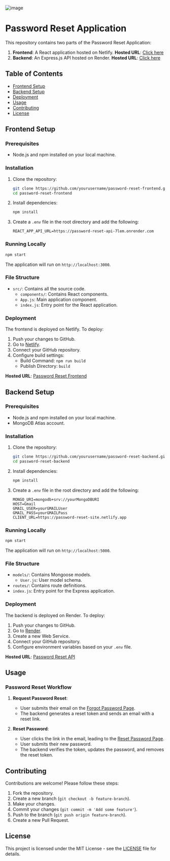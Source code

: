 ![image](https://github.com/RadhaPriyadarshan/password-reset-api/assets/70469801/c8eb61da-a5fb-4cb7-b48b-2cd5a479dc01)


# Password Reset Application

This repository contains two parts of the Password Reset Application:

1. **Frontend**: A React application hosted on Netlify.
   **Hosted URL**: [Click here](https://password-reset-site.netlify.app)
2. **Backend**: An Express.js API hosted on Render.
   **Hosted URL**: [Click here](https://password-reset-api-7lem.onrender.com) 

## Table of Contents

- [Frontend Setup](#frontend-setup)
- [Backend Setup](#backend-setup)
- [Deployment](#deployment)
- [Usage](#usage)
- [Contributing](#contributing)
- [License](#license)

## Frontend Setup

### Prerequisites

- Node.js and npm installed on your local machine.

### Installation

1. Clone the repository:

   ```sh
   git clone https://github.com/yourusername/password-reset-frontend.git
   cd password-reset-frontend
   ```

2. Install dependencies:

   ```sh
   npm install
   ```

3. Create a `.env` file in the root directory and add the following:

   ```env
   REACT_APP_API_URL=https://password-reset-api-7lem.onrender.com
   ```

### Running Locally

```sh
npm start
```

The application will run on `http://localhost:3000`.

### File Structure

- `src/`: Contains all the source code.
  - `components/`: Contains React components.
  - `App.js`: Main application component.
  - `index.js`: Entry point for the React application.

### Deployment

The frontend is deployed on Netlify. To deploy:

1. Push your changes to GitHub.
2. Go to [Netlify](https://www.netlify.com/).
3. Connect your GitHub repository.
4. Configure build settings:
   - Build Command: `npm run build`
   - Publish Directory: `build`

**Hosted URL**: [Password Reset Frontend](https://password-reset-site.netlify.app)

## Backend Setup

### Prerequisites

- Node.js and npm installed on your local machine.
- MongoDB Atlas account.

### Installation

1. Clone the repository:

   ```sh
   git clone https://github.com/yourusername/password-reset-backend.git
   cd password-reset-backend
   ```

2. Install dependencies:

   ```sh
   npm install
   ```

3. Create a `.env` file in the root directory and add the following:

   ```env
   MONGO_URI=mongodb+srv://yourMongoDBURI
   HOST=Gmail
   GMAIL_USER=yourGMAILUser
   GMAIL_PASS=yourGMAILPass
   CLIENT_URL=https://password-reset-site.netlify.app
   ```

### Running Locally

```sh
npm start
```

The application will run on `http://localhost:5000`.

### File Structure

- `models/`: Contains Mongoose models.
  - `User.js`: User model schema.
- `routes/`: Contains route definitions.
- `index.js`: Entry point for the Express application.

### Deployment

The backend is deployed on Render. To deploy:

1. Push your changes to GitHub.
2. Go to [Render](https://render.com/).
3. Create a new Web Service.
4. Connect your GitHub repository.
5. Configure environment variables based on your `.env` file.

**Hosted URL**: [Password Reset API](https://password-reset-api-7lem.onrender.com)

## Usage

### Password Reset Workflow

1. **Request Password Reset**:
   - User submits their email on the [Forgot Password Page](https://password-reset-site.netlify.app/forgot-password).
   - The backend generates a reset token and sends an email with a reset link.

2. **Reset Password**:
   - User clicks the link in the email, leading to the [Reset Password Page](https://password-reset-site.netlify.app/reset-password/:token).
   - User submits their new password.
   - The backend verifies the token, updates the password, and removes the reset token.

## Contributing

Contributions are welcome! Please follow these steps:

1. Fork the repository.
2. Create a new branch (`git checkout -b feature-branch`).
3. Make your changes.
4. Commit your changes (`git commit -m 'Add some feature'`).
5. Push to the branch (`git push origin feature-branch`).
6. Create a new Pull Request.

## License

This project is licensed under the MIT License - see the [LICENSE](LICENSE) file for details.

